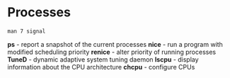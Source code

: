 # Processes
```
man 7 signal
```

**ps** - report a snapshot of the current processes
**nice** - run a program with modified scheduling priority
**renice** - alter priority of running processes
**TuneD** - dynamic adaptive system tuning daemon
**lscpu** - display information about the CPU architecture
**chcpu** - configure CPUs

